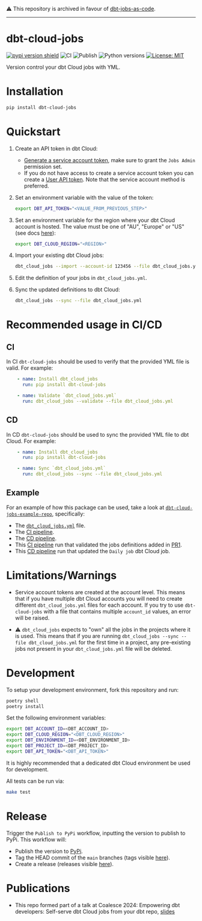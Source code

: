 ⚠️ This repository is archived in favour of [dbt-jobs-as-code](https://github.com/dbt-labs/dbt-jobs-as-code).

---

# dbt-cloud-jobs

[![pypi version shield](https://img.shields.io/pypi/v/dbt-cloud-jobs)](https://img.shields.io/pypi/v/dbt-cloud-jobs)
![CI](https://github.com/pgoslatara/dbt-cloud-jobs/actions/workflows/ci_pipeline.yml/badge.svg)
![Publish](https://github.com/pgoslatara/dbt-cloud-jobs/actions/workflows/publish.yml/badge.svg)
![Python versions](https://img.shields.io/pypi/pyversions/dbt-cloud-jobs.svg)
[![License: MIT](https://img.shields.io/badge/License-MIT-yellow.svg)](https://opensource.org/licenses/MIT)

Version control your dbt Cloud jobs with YML.

# Installation

```bash
pip install dbt-cloud-jobs
```

# Quickstart

1. Create an API token in dbt Cloud:

    - [Generate a service account token](https://docs.getdbt.com/docs/dbt-cloud-apis/service-tokens#generate-service-account-tokens), make sure to grant the `Jobs Admin` permission set.
    - If you do not have access to create a service account token you can create a [User API token](https://docs.getdbt.com/docs/dbt-cloud-apis/user-tokens). Note that the service account method is preferred.

1. Set an environment variable with the value of the token:

    ```bash
    export DBT_API_TOKEN="<VALUE_FROM_PREVIOUS_STEP>"
    ```

1. Set an environment variable for the region where your dbt Cloud account is hosted. The value must be one of "AU", "Europe" or "US" (see docs [here](https://docs.getdbt.com/dbt-cloud/api-v2#/)):

    ```bash
    export DBT_CLOUD_REGION="<REGION>"
    ```

1. Import your existing dbt Cloud jobs:

    ```bash
    dbt_cloud_jobs --import --account-id 123456 --file dbt_cloud_jobs.yml
    ```

1. Edit the definition of your jobs in `dbt_cloud_jobs.yml`.

1. Sync the updated definitions to dbt Cloud:

    ```bash
    dbt_cloud_jobs --sync --file dbt_cloud_jobs.yml
    ```

# Recommended usage in CI/CD

## CI

In CI `dbt-cloud-jobs` should be used to verify that the provided YML file is valid. For example:

```yaml
    - name: Install dbt_cloud_jobs
      run: pip install dbt-cloud-jobs

    - name: Validate `dbt_cloud_jobs.yml`
      run: dbt_cloud_jobs --validate --file dbt_cloud_jobs.yml
```

## CD

In CD `dbt-cloud-jobs` should be used to sync the provided YML file to dbt Cloud. For example:

```yaml
    - name: Install dbt_cloud_jobs
      run: pip install dbt-cloud-jobs

    - name: Sync `dbt_cloud_jobs.yml`
      run: dbt_cloud_jobs --sync --file dbt_cloud_jobs.yml
```

## Example

For an example of how this package can be used, take a look at [`dbt-cloud-jobs-example-repo`](https://github.com/pgoslatara/dbt-cloud-jobs-example-repo), specifically:

* The [`dbt_cloud_jobs.yml`](https://github.com/pgoslatara/dbt-cloud-jobs-example-repo/blob/main/dbt_cloud_jobs.yml) file.
* The [CI pipeline](https://github.com/pgoslatara/dbt-cloud-jobs-example-repo/blob/main/.github/workflows/ci_pipeline.yml).
* The [CD pipeline](https://github.com/pgoslatara/dbt-cloud-jobs-example-repo/blob/main/.github/workflows/cd_pipeline.yml).
* This [CI pipeline](https://github.com/pgoslatara/dbt-cloud-jobs-example-repo/actions/runs/8238754815/job/22530416583) run that validated the jobs definitions added in [PR1](https://github.com/pgoslatara/dbt-cloud-jobs-example-repo/pull/1).
* This [CD pipeline](https://github.com/pgoslatara/dbt-cloud-jobs-example-repo/actions/runs/8238763252/job/22530445750) run that updated the `Daily job` dbt Cloud job.

# Limitations/Warnings

* Service account tokens are created at the account level. This means that if you have multiple dbt Cloud accounts you will need to create different `dbt_cloud_jobs.yml` files for each account. If you try to use `dbt-cloud-jobs` with a file that contains multiple `account_id` values, an error will be raised.

* ⚠️ `dbt_cloud_jobs` expects to "own" all the jobs in the projects where it is used. This means that if you are running `dbt_cloud_jobs --sync --file dbt_cloud_jobs.yml` for the first time in a project, any pre-existing jobs not present in your `dbt_cloud_jobs.yml` file will be deleted.

# Development

To setup your development environment, fork this repository and run:

```bash
poetry shell
poetry install
```

Set the following environment variables:
```bash
export DBT_ACCOUNT_ID=<DBT_ACCOUNT_ID>
export DBT_CLOUD_REGION="<DBT_CLOUD_REGION>"
export DBT_ENVIRONMENT_ID=<DBT_ENVIRONMENT_ID>
export DBT_PROJECT_ID=<DBT_PROJECT_ID>
export DBT_API_TOKEN="<DBT_API_TOKEN>"
```
It is highly recommended that a dedicated dbt Cloud environment be used for development.

All tests can be run via:
```bash
make test
```

# Release

Trigger the `Publish to PyPi` workflow, inputting the version to publish to PyPi. This workflow will:

- Publish the version to [PyPi](https://pypi.org/project/dbt-cloud-jobs/).
- Tag the HEAD commit of the `main` branches (tags visible [here](https://github.com/pgoslatara/dbt-cloud-jobs/tags)).
- Create a release (releases visible [here](https://github.com/pgoslatara/dbt-cloud-jobs/releases)).

# Publications

* This repo formed part of a talk at Coalesce 2024: Empowering dbt developers: Self-serve dbt Cloud jobs from your dbt repo, [slides](https://docs.google.com/presentation/d/1sj3VYupQWcGvviCl2COsX0tpV5jObVM6Kawda5oIsC8/edit?pli=1#slide=id.g1e73c331b15_0_128)
